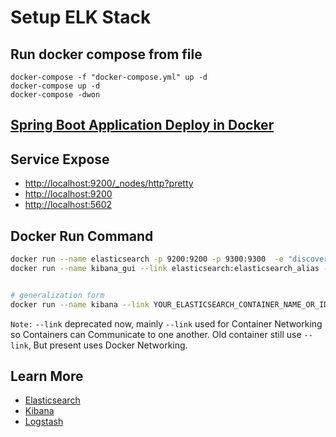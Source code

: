 # Setup ELK Stack

## Run docker compose from file

    docker-compose -f "docker-compose.yml" up -d
    docker-compose up -d
    docker-compose -dwon

## [Spring Boot Application Deploy in Docker](https://thepracticaldeveloper.com/2017/12/11/dockerize-spring-boot)



## Service Expose
- [http://localhost:9200/_nodes/http?pretty](http://localhost:9200/_nodes/http?pretty)
- [http://localhost:9200](http://localhost:9200)
- [http://localhost:5602](http://localhost:5602)


## Docker Run Command

```bash
docker run --name elasticsearch -p 9200:9200 -p 9300:9300  -e "discovery.type=single-node" docker.elastic.co/elasticsearch/elasticsearch:6.8.1
docker run --name kibana_gui --link elasticsearch:elasticsearch_alias -p 5601:5601 docker.elastic.co/kibana/kibana:6.8.1


# generalization form 
docker run --name kibana --link YOUR_ELASTICSEARCH_CONTAINER_NAME_OR_ID:elasticsearch_alias -p 5601:5601 {docker-repo}:{version}

```

`Note:` `--link`  deprecated now, mainly `--link` used for Container Networking so Containers can Communicate to one another. Old container still use `--link`, But present uses Docker Networking.



## Learn More

- [Elasticsearch](https://www.elastic.co/guide/en/elasticsearch/reference/current/docker.html)
- [Kibana](https://www.elastic.co/guide/en/kibana/current/docker.html)
- [Logstash](https://www.elastic.co/guide/en/logstash/current/docker.html)
